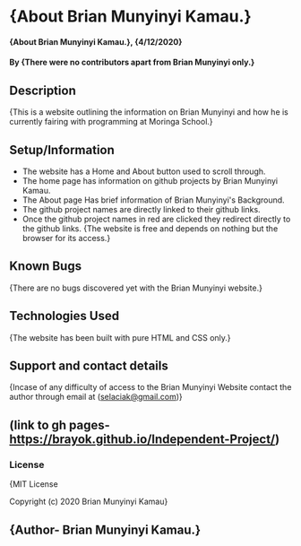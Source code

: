 # {About Brian Munyinyi Kamau.}
#### {About Brian Munyinyi Kamau.}, {4/12/2020}
#### By **{There were no contributors apart from Brian Munyinyi only.}**
## Description
{This is a website outlining the information on Brian Munyinyi and how he is currently fairing with programming at Moringa School.}
## Setup/Information
* The website has a Home and About button used to scroll through.
* The home page has information on github projects by Brian Munyinyi Kamau.
* The About page Has brief information of Brian Munyinyi's Background.
* The github project names are directly linked to their github links.
* Once the github project names in red are clicked they redirect directly to the github links. 
{The website is free and depends on nothing but the browser for its access.}
## Known Bugs
{There are no bugs discovered yet with the Brian Munyinyi website.}
## Technologies Used
{The website has been built with pure HTML and CSS only.}
## Support and contact details
{Incase of any difficulty of access to the Brian Munyinyi Website contact the author through email at (selaciak@gmail.com)}
## (link to gh pages-https://brayok.github.io/Independent-Project/)
### License
{MIT License

Copyright (c) 2020 Brian Munyinyi Kamau}
## {Author- Brian Munyinyi Kamau.}